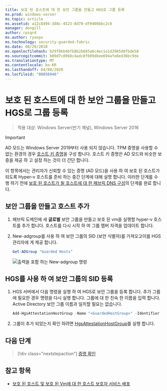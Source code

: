 ```yaml
---
title: 보호 된 호스트에 대 한 보안 그룹을 만들고 HGS로 그룹 등록
ms.prod: windows-server
ms.topic: article
ms.assetid: a12c8494-388c-4523-8d70-df9400bbc2c0
manager: dongill
author: rpsqrd
ms.author: ryanpu
ms.technology: security-guarded-fabric
ms.date: 08/29/2018
ms.openlocfilehash: b29f8bb4bfb8b2b685a6c4ec1a1d2965d8fbde58
ms.sourcegitcommit: b00d7c8968c4adc8f699dbee694afe6ed36bc9de
ms.translationtype: MT
ms.contentlocale: ko-KR
ms.lasthandoff: 04/08/2020
ms.locfileid: "80856946"
---
```

# <a name="create-a-security-group-for-guarded-hosts-and-register-the-group-with-hgs"></a>보호 된 호스트에 대 한 보안 그룹을 만들고 HGS로 그룹 등록

>적용 대상: Windows Server(반기 채널), Windows Server 2016

>[!IMPORTANT]
>AD 모드는 Windows Server 2019부터 사용 되지 않습니다. TPM 증명을 사용할 수 없는 환경의 경우 [호스트 키 증명](guarded-fabric-initialize-hgs-key-mode.md)을 구성 합니다. 호스트 키 증명은 AD 모드와 비슷한 보증을 제공 하 고 설정 하는 것이 더 간단 합니다. 


이 항목에서는 관리자가 신뢰할 수 있는 증명 (AD 모드)을 사용 하 여 보호 된 호스트가 되도록 Hyper-v 호스트를 준비 하는 중간 단계에 대해 설명 합니다. 이러한 단계를 수행 하기 전에 [보호 된 호스트가 될 호스트에 대 한 패브릭 DNS 구성](guarded-fabric-configuring-fabric-dns-ad.md)의 단계를 완료 합니다.


## <a name="create-a-security-group-and-add-hosts"></a>보안 그룹을 만들고 호스트 추가

1. 패브릭 도메인에 새 **글로벌** 보안 그룹을 만들고 보호 된 vm을 실행할 hyper-v 호스트를 추가 합니다. 호스트를 다시 시작 하 여 그룹 멤버 자격을 업데이트 합니다.

2. New-adgroup를 사용 하 여 보안 그룹의 SID (보안 식별자)를 가져오고이를 HGS 관리자에 게 제공 합니다. 

    ```powershell
    Get-ADGroup "Guarded Hosts"
    ```

    ![출력을 포함 하는 New-adgroup 명령](../media/Guarded-Fabric-Shielded-VM/guarded-host-get-adgroup.png)

## <a name="register-the-sid-of-the-security-group-with-hgs"></a>HGS를 사용 하 여 보안 그룹의 SID 등록  

1. HGS 서버에서 다음 명령을 실행 하 여 HGS로 보안 그룹을 등록 합니다. 
   추가 그룹에 필요한 경우 명령을 다시 실행 합니다. 
   그룹에 대 한 친숙 한 이름을 입력 합니다. 
   Active Directory 보안 그룹 이름과 일치할 필요는 없습니다. 

   ```powershell
   Add-HgsAttestationHostGroup -Name "<GuardedHostGroup>" -Identifier "<SID>"
   ```

2. 그룹이 추가 되었는지 확인 하려면 [HgsAttestationHostGroup](https://technet.microsoft.com/library/mt652172.aspx)를 실행 합니다. 

## <a name="next-step"></a>다음 단계

> [!div class="nextstepaction"]
> [증명 확인](guarded-fabric-confirm-hosts-can-attest-successfully.md)


## <a name="see-also"></a>참고 항목

- [보호 된 호스트 및 보호 된 Vm에 대 한 호스트 보호자 서비스 배포](guarded-fabric-deploying-hgs-overview.md)
